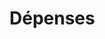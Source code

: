 # Dépenses






























































































